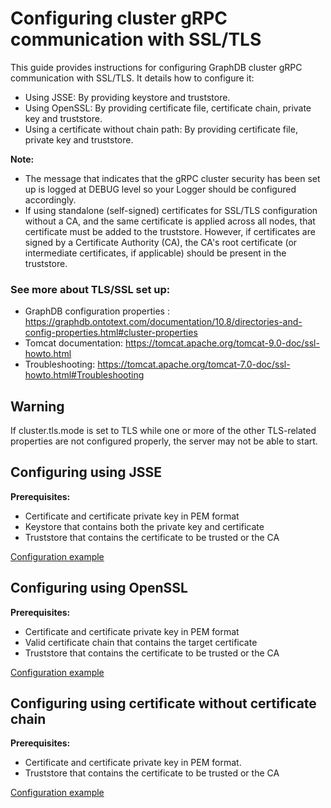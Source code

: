 # Configuring cluster gRPC communication with SSL/TLS

This guide provides instructions for configuring GraphDB cluster gRPC communication with SSL/TLS. It details how to
configure it:
* Using JSSE: By providing keystore and truststore.
* Using OpenSSL: By providing certificate file, certificate chain, private key and truststore.
* Using a certificate without chain path: By providing certificate file, private key and truststore.

**Note:**
 - The message that indicates that the gRPC cluster security has been set up is logged at DEBUG level so your Logger
   should be configured accordingly.
 - If using standalone (self-signed) certificates for SSL/TLS configuration without a CA, and
   the same certificate is applied across all nodes, that certificate must be added to the truststore.
   However, if certificates are signed by a Certificate Authority (CA), the CA's root certificate
   (or intermediate certificates, if applicable) should be present in the truststore.
### See more about TLS/SSL set up:
 - GraphDB configuration properties : https://graphdb.ontotext.com/documentation/10.8/directories-and-config-properties.html#cluster-properties
 - Tomcat documentation: https://tomcat.apache.org/tomcat-9.0-doc/ssl-howto.html
 - Troubleshooting: https://tomcat.apache.org/tomcat-7.0-doc/ssl-howto.html#Troubleshooting

## Warning

If cluster.tls.mode is set to TLS while one or more of the other TLS-related properties are not configured properly,
the server may not be able to start.

## Configuring using JSSE

**Prerequisites:**
* Certificate and certificate private key in PEM format
* Keystore that contains both the private key and certificate
* Truststore that contains the certificate to be trusted or the CA

[Configuration example](jsse.yaml)

## Configuring using OpenSSL

**Prerequisites:**
* Certificate and certificate private key in PEM format
* Valid certificate chain that contains the target certificate
* Truststore that contains the certificate to be trusted or the CA

[Configuration example](openssl.yaml)

## Configuring using certificate without certificate chain

**Prerequisites:**
* Certificate and certificate private key in PEM format.
* Truststore that contains the certificate to be trusted or the CA

[Configuration example](certWithoutChain.yaml)

